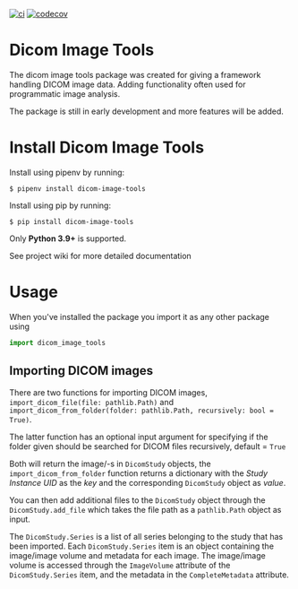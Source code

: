 [![ci](https://github.com/rvbCMTS/PySkinDose/actions/workflows/ci.yml/badge.svg)](https://github.com/BwKodex/dicomimagetools/actions/workflows/python-package.yml) [![codecov](https://codecov.io/gh/BwKodex/dicomimagetools/branch/master/graph/badge.svg?token=2O32UO12V6)](https://codecov.io/gh/BwKodex/dicomimagetools)

# Dicom Image Tools 
The dicom image tools package was created for giving a framework handling DICOM image data. Adding functionality often used for programmatic image analysis.

The package is still in early development and more features will be added.

# Install Dicom Image Tools

Install using pipenv by running:

``
$ pipenv install dicom-image-tools
``

Install using pip by running:

``
$ pip install dicom-image-tools
``

Only **Python 3.9+** is supported.

See project wiki for more detailed documentation

# Usage

When you've installed the package you import it as any other package using 
 
```python 
import dicom_image_tools 
``` 

## Importing DICOM images
There are two functions for importing DICOM images, ``import_dicom_file(file: pathlib.Path)`` and ``import_dicom_from_folder(folder: pathlib.Path, recursively: bool = True)``.

The latter function has an optional input argument for specifying if the folder given should be searched for DICOM files recursively, default = ``True`` 

Both will return the image/-s in ``DicomStudy`` objects, the ``import_dicom_from_folder`` function returns a dictionary with the _Study Instance UID_ as the _key_ and the corresponding ``DicomStudy`` object as _value_.

You can then add additional files to the ``DicomStudy`` object through the ``DicomStudy.add_file`` which takes the file path as a ``pathlib.Path`` object as input.

The ``DicomStudy.Series`` is a list of all series belonging to the study that has been imported. Each ``DicomStudy.Series`` item is an object containing the image/image volume and metadata for each image. The image/image volume is accessed through the ``ImageVolume`` attribute of the ``DicomStudy.Series`` item, and the metadata in the ``CompleteMetadata`` attribute.

